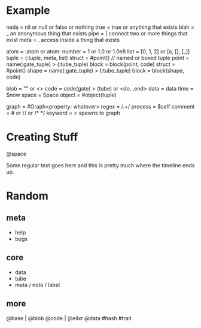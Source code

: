 # Example

nada    = nil or null or false or nothing
true    = true or anything that exists
blah    = _ an anonymous thing that exists
pipe    = | connect two or more things that exist
meta    = . access inside a thing that exists

atom    = :atom or atom:
number  = 1 or 1.0 or 1.0e8
list    = [0, 1, 2] or [a, [], [_]]
tuple   = (:tuple, meta, list)
struct  = #point() // named or boxed tuple
point   = name(:gate_tuple) > (:tube_tuple)
block   = block(point, code)
struct  = #point()
shape   = name(:gate_tuple) > (:tube_tuple)
block   = block(shape, code)

blob    = "" or <<binary>>
code    = code(gate) > (tube) or <do...end>
data    = data
time    = $now
space   = Space
object  = #object(tuple)

graph   = #Graph<property: whatever>
regex   = /.+/
process = $self
comment = # or // or /* */
keyword = <keyword> > spawns to graph


# Creating Stuff

@space <message>

Some regular text goes here and this is pretty much where the timeline ends up.


# Random

## meta
- help
- bugs

## core
- data
- tube
- meta / note / label

## more
@base
|
@blob
@code
| @elixr
@data
#hash
#trait
